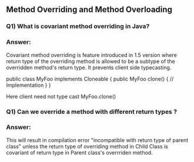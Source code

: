 ## Method Overriding and Method Overloading

### Q1) What is covariant method overriding in Java? 

### Answer: 
Covariant method overriding is feature introduced in 1.5 version where return type of the overriding method is allowed to be a subtype of the overridden method's return type. It prevents
client side typecasting. 

public class MyFoo implements Cloneable
{
   public MyFoo clone()
   {
       // Implementation
   }
} 

Here client need not type cast MyFoo.clone()

### Q1) Can we override a method with different return types ? 

### Answer:

This will result in compilation error "incompatible with return type of parent class" unless the return type of overriding method in Child Class is covariant of return type in Parent class's overrriden method.